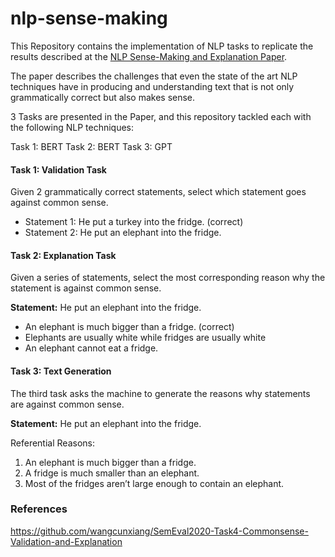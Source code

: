 # nlp-sense-making

This Repository contains the implementation of NLP tasks to replicate the results described at the [NLP Sense-Making and Explanation Paper](https://arxiv.org/abs/1906.00363v1).

The paper describes the challenges that even the state of the art NLP techniques have in producing and understanding text that is not only grammatically correct but also makes sense.

3 Tasks are presented in the Paper, and this repository tackled each with the following NLP techniques:

Task 1: BERT
Task 2: BERT
Task 3: GPT

#### Task 1:  Validation Task

Given 2 grammatically correct statements, select which statement goes against common sense.

* Statement 1: He put a turkey into the fridge. (correct)
* Statement 2: He put an elephant into the fridge.

#### Task 2: Explanation Task

Given a series of statements, select the most corresponding reason why the statement is against common sense.

**Statement:** He put an elephant into the fridge.

* An elephant is much bigger than a fridge. (correct)
* Elephants are usually white while fridges are usually white
* An elephant cannot eat a fridge.

#### Task 3: Text Generation

The third task asks the machine to generate the reasons why statements are against common sense.

**Statement:** He put an elephant into the fridge.

Referential Reasons:
1. An elephant is much bigger than a fridge.
2. A fridge is much smaller than an elephant.
3. Most of the fridges aren’t large enough to contain an elephant.


### References

https://github.com/wangcunxiang/SemEval2020-Task4-Commonsense-Validation-and-Explanation